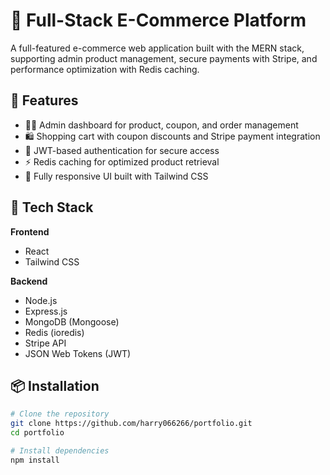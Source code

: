 # 🛒 Full-Stack E-Commerce Platform

A full-featured e-commerce web application built with the MERN stack, supporting admin product management, secure payments with Stripe, and performance optimization with Redis caching.

## 🚀 Features

- 🧑‍💼 Admin dashboard for product, coupon, and order management  
- 🛍️ Shopping cart with coupon discounts and Stripe payment integration  
- 🔐 JWT-based authentication for secure access  
- ⚡ Redis caching for optimized product retrieval  
- 📱 Fully responsive UI built with Tailwind CSS  

## 🧰 Tech Stack

**Frontend**  
- React  
- Tailwind CSS  

**Backend**  
- Node.js  
- Express.js  
- MongoDB (Mongoose)  
- Redis (ioredis)  
- Stripe API  
- JSON Web Tokens (JWT)  

## 📦 Installation

```bash
# Clone the repository
git clone https://github.com/harry066266/portfolio.git
cd portfolio

# Install dependencies
npm install

